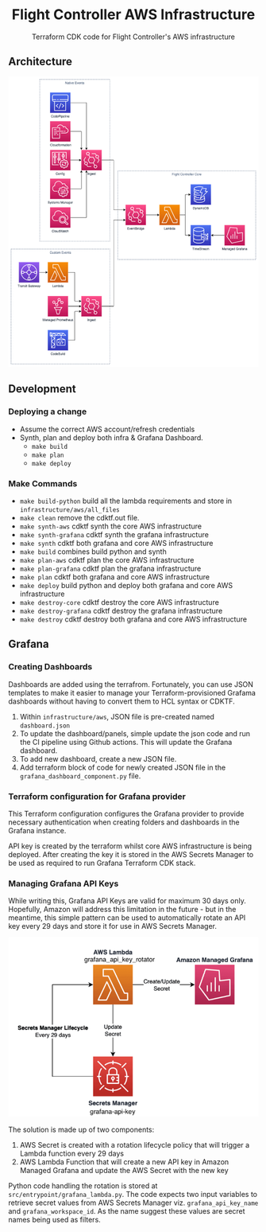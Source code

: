 <h1 align="center">Flight Controller AWS Infrastructure</h1>
<p align="center">Terraform CDK code for Flight Controller's AWS infrastructure</p>

## Architecture

![Flight Controller Architecture](images/aws_flight_controller.png)

## Development

### Deploying a change

- Assume the correct AWS account/refresh credentials
- Synth, plan and deploy both infra & Grafana Dashboard.
  - `make build`
  - `make plan`
  - `make deploy`

### Make Commands

- `make build-python` build all the lambda requirements and store in `infrastructure/aws/all_files`
- `make clean` remove the cdktf.out file.
- `make synth-aws` cdktf synth the core AWS infrastructure
- `make synth-grafana` cdktf synth the grafana infrastructure
- `make synth` cdktf both grafana and core AWS infrastructure
- `make build` combines build python and synth
- `make plan-aws` cdktf plan the core AWS infrastructure
- `make plan-grafana` cdktf plan the grafana infrastructure
- `make plan` cdktf both grafana and core AWS infrastructure
- `make deploy` build python and deploy both grafana and core AWS infrastructure
- `make destroy-core` cdktf destroy the core AWS infrastructure
- `make destroy-grafana` cdktf destroy the grafana infrastructure
- `make destroy` cdktf destroy both grafana and core AWS infrastructure


## Grafana

### Creating Dashboards

Dashboards are added using the terrafrom. Fortunately, you can use JSON templates to make it easier to manage your Terraform-provisioned Grafama dashboards without having to convert them to HCL syntax or CDKTF.

1. Within `infrastructure/aws`, JSON file is pre-created named `dashboard.json`
2. To update the dashboard/panels, simple update the json code and run the CI pipeline using Github actions. This will update the Grafana dashboard.
3. To add new dashboard, create a new JSON file. 
4. Add terraform block of code for newly created JSON file in the `grafana_dashboard_component.py` file.

### Terraform configuration for Grafana provider

This Terraform configuration configures the Grafana provider to provide necessary authentication when creating folders and dashboards in the Grafana instance.

API key is created by the terraform whilst core AWS infrastructure is being deployed. After creating the key it is stored in the AWS Secrets Manager to be used as required to run Grafana Terraform CDK stack. 

### Managing Grafana API Keys

While writing this, Grafana API Keys are valid for maximum 30 days only. 
Hopefully, Amazon will address this limitation in the future - but in the meantime, this simple pattern can be used to automatically rotate an API key every 29 days and store it for use in AWS Secrets Manager.

![Grafana](images/manage_grafana_api_key.png)

The solution is made up of two components:

1. AWS Secret is created with a rotation lifecycle policy that will trigger a Lambda function every 29 days
2. AWS Lambda Function that will create a new API key in Amazon Managed Grafana and update the AWS Secret with the new key

Python code handling the rotation is stored  at `src/entrypoint/grafana_lambda.py`. The code expects two input variables to retrieve secret values from AWS Secrets Manager viz. `grafana_api_key_name` and `grafana_workspace_id`. As the name suggest these values are secret names being used as filters.
